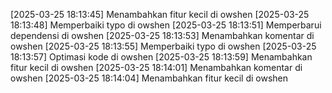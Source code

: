 [2025-03-25 18:13:45] Menambahkan fitur kecil di owshen
[2025-03-25 18:13:48] Memperbaiki typo di owshen
[2025-03-25 18:13:51] Memperbarui dependensi di owshen
[2025-03-25 18:13:53] Menambahkan komentar di owshen
[2025-03-25 18:13:55] Memperbaiki typo di owshen
[2025-03-25 18:13:57] Optimasi kode di owshen
[2025-03-25 18:13:59] Menambahkan fitur kecil di owshen
[2025-03-25 18:14:01] Menambahkan komentar di owshen
[2025-03-25 18:14:04] Menambahkan fitur kecil di owshen
